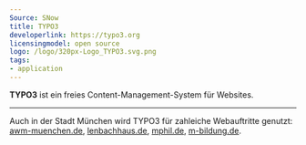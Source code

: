 ```yaml
---
Source: SNow
title: TYPO3
developerlink: https://typo3.org
licensingmodel: open source
logo: /logo/320px-Logo_TYPO3.svg.png
tags:
- application
---
```


__TYPO3__ ist ein freies Content-Management-System für Websites.


---

Auch in der Stadt München wird TYPO3 für zahleiche Webauftritte genutzt:
[awm-muenchen.de](https://www.awm-muenchen.de), [lenbachhaus.de](https://www.lenbachhaus.de), [mphil.de](https://www.mphil.de), [m-bildung.de](https://m-bildung.de).
